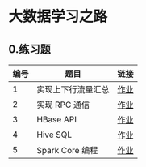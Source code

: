 # 大数据学习之路

## 0.练习题

| 编号 | 题目 | 链接 |
|----|----|----|
| 1  | 实现上下行流量汇总  | [作业](homework/MR.md)  | 
| 2  | 实现 RPC 通信  | [作业](homework/RPC.md)  | 
| 3  | HBase API  | [作业](homework/HBase.md)  | 
| 4  | Hive SQL  | [作业](homework/Hive.md)  | 
| 5  | Spark Core 编程  | [作业](homework/Spark.md)  |

